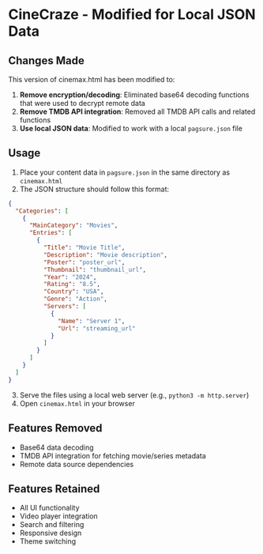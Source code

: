 # CineCraze - Modified for Local JSON Data

## Changes Made

This version of cinemax.html has been modified to:

1. **Remove encryption/decoding**: Eliminated base64 decoding functions that were used to decrypt remote data
2. **Remove TMDB API integration**: Removed all TMDB API calls and related functions
3. **Use local JSON data**: Modified to work with a local `pagsure.json` file

## Usage

1. Place your content data in `pagsure.json` in the same directory as `cinemax.html`
2. The JSON structure should follow this format:

```json
{
  "Categories": [
    {
      "MainCategory": "Movies",
      "Entries": [
        {
          "Title": "Movie Title",
          "Description": "Movie description",
          "Poster": "poster_url",
          "Thumbnail": "thumbnail_url",
          "Year": "2024",
          "Rating": "8.5",
          "Country": "USA",
          "Genre": "Action",
          "Servers": [
            {
              "Name": "Server 1",
              "Url": "streaming_url"
            }
          ]
        }
      ]
    }
  ]
}
```

3. Serve the files using a local web server (e.g., `python3 -m http.server`)
4. Open `cinemax.html` in your browser

## Features Removed

- Base64 data decoding
- TMDB API integration for fetching movie/series metadata
- Remote data source dependencies

## Features Retained

- All UI functionality
- Video player integration
- Search and filtering
- Responsive design
- Theme switching